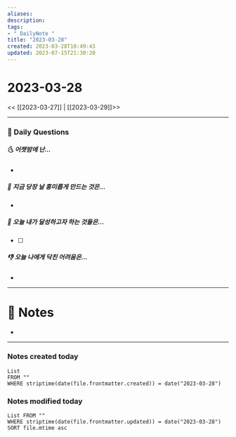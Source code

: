 ```yaml
---
aliases: 
description:
tags:
- " DailyNote "
title: "2023-03-28"
created: 2023-03-28T10:49:43
updated: 2023-07-15T21:30:20
---
```


# 2023-03-28

<< [[2023-03-27]] | [[2023-03-29]]>>

---

### 📅 Daily Questions

##### 🌜 어젯밤에 난...

- 

##### 🙌 지금 당장 날 흥미롭게 만드는 것은...

- 

##### 🚀 오늘 내가 달성하고자 하는 것들은...

- [ ] 

##### 👎 오늘 나에게 닥친 어려움은...

- 

---

# 📝 Notes

- 


---

### Notes created today

```dataview
List 
FROM "" 
WHERE striptime(date(file.frontmatter.created)) = date("2023-03-28")
```

### Notes modified today

```dataview
List FROM "" 
WHERE striptime(date(file.frontmatter.updated)) = date("2023-03-28") 
SORT file.mtime asc
```
